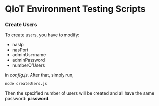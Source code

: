 # QIoT Environment Testing Scripts

### Create Users

To create users, you have to modify:

- nasIp
- nasPort
- adminUsername
- adminPassword
- numberOfUsers

in *config.js*. After that, simply run,

```bash
node createUsers.js
```

Then the specified number of users will be created and all have the same password: **password**.

